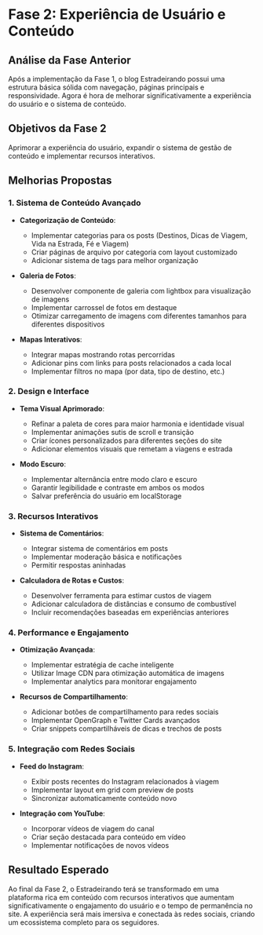 # Fase 2: Experiência de Usuário e Conteúdo

## Análise da Fase Anterior

Após a implementação da Fase 1, o blog Estradeirando possui uma estrutura básica sólida com navegação, páginas principais e responsividade. Agora é hora de melhorar significativamente a experiência do usuário e o sistema de conteúdo.

## Objetivos da Fase 2

Aprimorar a experiência do usuário, expandir o sistema de gestão de conteúdo e implementar recursos interativos.

## Melhorias Propostas

### 1. Sistema de Conteúdo Avançado

- **Categorização de Conteúdo**:
  - Implementar categorias para os posts (Destinos, Dicas de Viagem, Vida na Estrada, Fé e Viagem)
  - Criar páginas de arquivo por categoria com layout customizado
  - Adicionar sistema de tags para melhor organização

- **Galeria de Fotos**:
  - Desenvolver componente de galeria com lightbox para visualização de imagens
  - Implementar carrossel de fotos em destaque
  - Otimizar carregamento de imagens com diferentes tamanhos para diferentes dispositivos

- **Mapas Interativos**:
  - Integrar mapas mostrando rotas percorridas
  - Adicionar pins com links para posts relacionados a cada local
  - Implementar filtros no mapa (por data, tipo de destino, etc.)

### 2. Design e Interface

- **Tema Visual Aprimorado**:
  - Refinar a paleta de cores para maior harmonia e identidade visual
  - Implementar animações sutis de scroll e transição
  - Criar ícones personalizados para diferentes seções do site
  - Adicionar elementos visuais que remetam a viagens e estrada

- **Modo Escuro**:
  - Implementar alternância entre modo claro e escuro
  - Garantir legibilidade e contraste em ambos os modos
  - Salvar preferência do usuário em localStorage

### 3. Recursos Interativos

- **Sistema de Comentários**:
  - Integrar sistema de comentários em posts
  - Implementar moderação básica e notificações
  - Permitir respostas aninhadas

- **Calculadora de Rotas e Custos**:
  - Desenvolver ferramenta para estimar custos de viagem
  - Adicionar calculadora de distâncias e consumo de combustível
  - Incluir recomendações baseadas em experiências anteriores

### 4. Performance e Engajamento

- **Otimização Avançada**:
  - Implementar estratégia de cache inteligente
  - Utilizar Image CDN para otimização automática de imagens
  - Implementar analytics para monitorar engajamento

- **Recursos de Compartilhamento**:
  - Adicionar botões de compartilhamento para redes sociais
  - Implementar OpenGraph e Twitter Cards avançados
  - Criar snippets compartilháveis de dicas e trechos de posts

### 5. Integração com Redes Sociais

- **Feed do Instagram**:
  - Exibir posts recentes do Instagram relacionados à viagem
  - Implementar layout em grid com preview de posts
  - Sincronizar automaticamente conteúdo novo

- **Integração com YouTube**:
  - Incorporar vídeos de viagem do canal
  - Criar seção destacada para conteúdo em vídeo
  - Implementar notificações de novos vídeos

## Resultado Esperado

Ao final da Fase 2, o Estradeirando terá se transformado em uma plataforma rica em conteúdo com recursos interativos que aumentam significativamente o engajamento do usuário e o tempo de permanência no site. A experiência será mais imersiva e conectada às redes sociais, criando um ecossistema completo para os seguidores.
